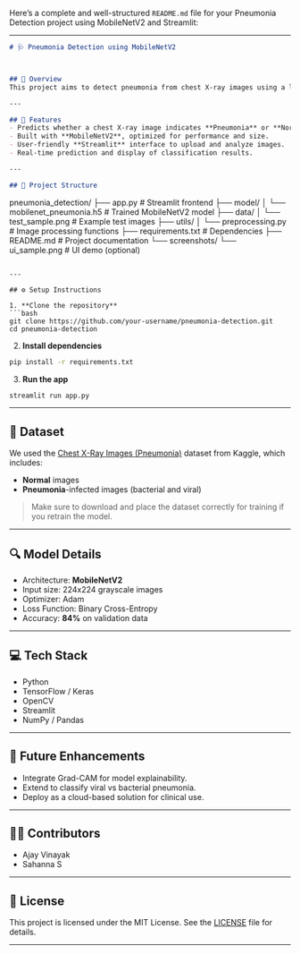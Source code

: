 Here’s a complete and well-structured `README.md` file for your Pneumonia Detection project using MobileNetV2 and Streamlit:

---

```markdown
# 🩺 Pneumonia Detection using MobileNetV2



## 📌 Overview
This project aims to detect pneumonia from chest X-ray images using a lightweight and efficient deep learning model, **MobileNetV2**. The model achieves an accuracy of **84%** and is deployed through a simple and interactive **Streamlit** web application.

---

## 🧠 Features
- Predicts whether a chest X-ray image indicates **Pneumonia** or **Normal**.
- Built with **MobileNetV2**, optimized for performance and size.
- User-friendly **Streamlit** interface to upload and analyze images.
- Real-time prediction and display of classification results.

---

## 📂 Project Structure
```

pneumonia\_detection/
├── app.py                      # Streamlit frontend
├── model/
│   └── mobilenet\_pneumonia.h5 # Trained MobileNetV2 model
├── data/
│   └── test\_sample.png        # Example test images
├── utils/
│   └── preprocessing.py       # Image processing functions
├── requirements.txt           # Dependencies
├── README.md                  # Project documentation
└── screenshots/
└── ui\_sample.png          # UI demo (optional)

````

---

## ⚙️ Setup Instructions

1. **Clone the repository**
```bash
git clone https://github.com/your-username/pneumonia-detection.git
cd pneumonia-detection
````

2. **Install dependencies**

```bash
pip install -r requirements.txt
```

3. **Run the app**

```bash
streamlit run app.py
```

---

## 🧪 Dataset

We used the [Chest X-Ray Images (Pneumonia)](https://www.kaggle.com/datasets/paultimothymooney/chest-xray-pneumonia) dataset from Kaggle, which includes:

* **Normal** images
* **Pneumonia**-infected images (bacterial and viral)

> Make sure to download and place the dataset correctly for training if you retrain the model.

---

## 🔍 Model Details

* Architecture: **MobileNetV2**
* Input size: 224x224 grayscale images
* Optimizer: Adam
* Loss Function: Binary Cross-Entropy
* Accuracy: **84%** on validation data

---

## 💻 Tech Stack

* Python
* TensorFlow / Keras
* OpenCV
* Streamlit
* NumPy / Pandas

---

## 🎯 Future Enhancements

* Integrate Grad-CAM for model explainability.
* Extend to classify viral vs bacterial pneumonia.
* Deploy as a cloud-based solution for clinical use.

---

## 👨‍💻 Contributors

* Ajay Vinayak
* Sahanna S

---

## 📃 License

This project is licensed under the MIT License. See the [LICENSE](./LICENSE) file for details.

---


